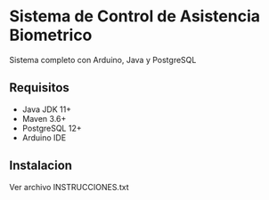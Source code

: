 # Sistema de Control de Asistencia Biometrico

Sistema completo con Arduino, Java y PostgreSQL

## Requisitos
- Java JDK 11+
- Maven 3.6+
- PostgreSQL 12+
- Arduino IDE

## Instalacion
Ver archivo INSTRUCCIONES.txt
